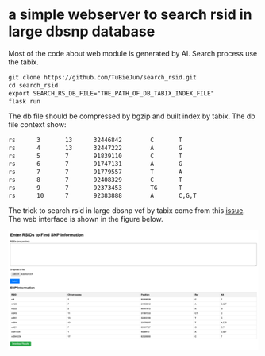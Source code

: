 # a simple webserver to search rsid in large dbsnp database
Most of the code about web module is generated by AI. Search process use the tabix.
```
git clone https://github.com/TuBieJun/search_rsid.git
cd search_rsid
export SEARCH_RS_DB_FILE="THE_PATH_OF_DB_TABIX_INDEX_FILE"
flask run
```

The db file should be compressed by bgzip and built index by tabix. The db file context show:
```
rs      3       13      32446842        C       T
rs      4       13      32447222        A       G
rs      5       7       91839110        C       T
rs      6       7       91747131        A       G
rs      7       7       91779557        T       A
rs      8       7       92408329        C       T
rs      9       7       92373453        TG      T
rs      10      7       92383888        A       C,G,T
```
The trick to search rsid in large dbsnp vcf by tabix come from this [issue](https://github.com/samtools/htslib/issues/427#issuecomment-253655392).  
The web interface is shown in the figure below.    

![](https://github.com/TuBieJun/search_rsid/raw/main/example.png)